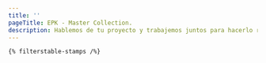 ```yaml
---
title: ''
pageTitle: EPK - Master Collection.
description: Hablemos de tu proyecto y trabajemos juntos para hacerlo realidad.
---
```




    {% filterstable-stamps /%}
